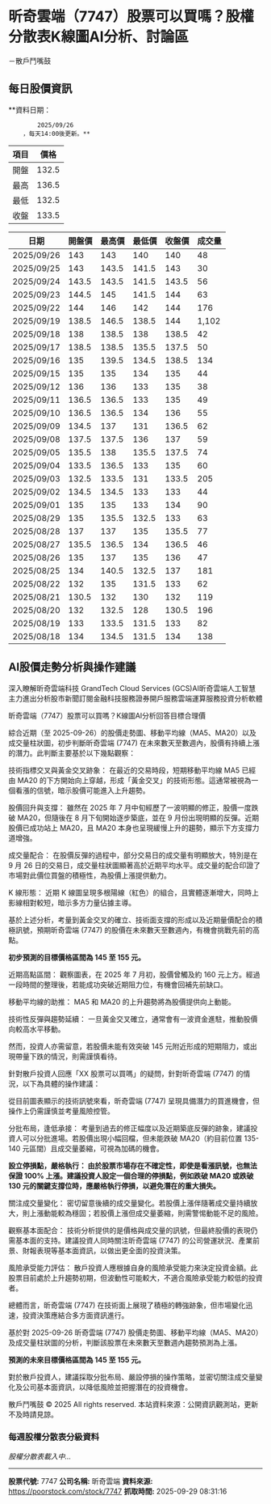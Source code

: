 # 昕奇雲端（7747）股票可以買嗎？股權分散表K線圖AI分析、討論區
－散戶鬥嘴鼓

## 每日股價資訊

**資料日期：
        
            2025/09/26
        ，每天14:00後更新。**

| 項目 | 價格 |
|------|------|
| 開盤 | 132.5 |
| 最高 | 136.5 |
| 最低 | 132.5 |
| 收盤 | 133.5 |

| 日期 | 開盤價 | 最高價 | 最低價 | 收盤價 | 成交量 |
|------|--------|--------|--------|--------|--------|
| 2025/09/26 | 143 | 143 | 140 | 140 | 48 |
| 2025/09/25 | 143 | 143.5 | 141.5 | 143 | 30 |
| 2025/09/24 | 143.5 | 143.5 | 141.5 | 143.5 | 56 |
| 2025/09/23 | 144.5 | 145 | 141.5 | 144 | 63 |
| 2025/09/22 | 144 | 146 | 142 | 144 | 176 |
| 2025/09/19 | 138.5 | 146.5 | 138.5 | 144 | 1,102 |
| 2025/09/18 | 138 | 138.5 | 138 | 138.5 | 42 |
| 2025/09/17 | 138.5 | 138.5 | 135.5 | 137.5 | 50 |
| 2025/09/16 | 135 | 139.5 | 134.5 | 138.5 | 134 |
| 2025/09/15 | 135 | 135 | 134 | 135 | 44 |
| 2025/09/12 | 136 | 136 | 133 | 135 | 38 |
| 2025/09/11 | 136.5 | 136.5 | 133 | 135 | 49 |
| 2025/09/10 | 136.5 | 136.5 | 134 | 136 | 55 |
| 2025/09/09 | 134.5 | 137 | 131 | 136.5 | 62 |
| 2025/09/08 | 137.5 | 137.5 | 136 | 137 | 59 |
| 2025/09/05 | 135.5 | 138 | 135.5 | 137.5 | 74 |
| 2025/09/04 | 133.5 | 136.5 | 133 | 135 | 60 |
| 2025/09/03 | 132.5 | 133.5 | 131 | 133.5 | 205 |
| 2025/09/02 | 134.5 | 134.5 | 133 | 133 | 44 |
| 2025/09/01 | 135 | 135 | 133 | 134 | 90 |
| 2025/08/29 | 135 | 135.5 | 132.5 | 133 | 63 |
| 2025/08/28 | 137 | 137 | 135 | 135.5 | 77 |
| 2025/08/27 | 135.5 | 136.5 | 134 | 136.5 | 46 |
| 2025/08/26 | 135 | 137 | 135 | 136 | 47 |
| 2025/08/25 | 134 | 140.5 | 132.5 | 137 | 181 |
| 2025/08/22 | 132 | 135 | 131.5 | 133 | 62 |
| 2025/08/21 | 130.5 | 132 | 130 | 132 | 119 |
| 2025/08/20 | 132 | 132.5 | 128 | 130.5 | 196 |
| 2025/08/19 | 133 | 133.5 | 131.5 | 133 | 82 |
| 2025/08/18 | 134 | 134.5 | 131.5 | 134 | 138 |

## AI股價走勢分析與操作建議

深入瞭解昕奇雲端科技 GrandTech Cloud Services (GCS)AI昕奇雲端人工智慧主力進出分析股市新聞訂閱金融科技服務證券開戶服務雲端運算服務投資分析軟體

昕奇雲端（7747）股票可以買嗎？K線圖AI分析回答目標合理價

綜合近期（至 2025-09-26）的股價走勢圖、移動平均線（MA5、MA20）以及成交量柱狀圖，初步判斷昕奇雲端 (7747) 在未來數天至數週內，股價有持續上漲的潛力。此判斷主要基於以下幾點觀察：

技術指標交叉與黃金交叉跡象： 在最近的交易時段，短期移動平均線 MA5 已經由 MA20 的下方開始向上穿越，形成「黃金交叉」的技術形態。這通常被視為一個看漲的信號，暗示股價可能進入上升趨勢。

股價回升與支撐： 雖然在 2025 年 7 月中旬經歷了一波明顯的修正，股價一度跌破 MA20，但隨後在 8 月下旬開始逐步築底，並在 9 月份出現明顯的反彈。近期股價已成功站上 MA20，且 MA20 本身也呈現緩慢上升的趨勢，顯示下方支撐力道增強。

成交量配合： 在股價反彈的過程中，部分交易日的成交量有明顯放大，特別是在 9 月 26 日的交易日，成交量柱狀圖顯著高於近期平均水平。成交量的配合印證了市場對此價位買盤的積極性，為股價上漲提供動力。

K 線形態： 近期 K 線圖呈現多根陽線（紅色）的組合，且實體逐漸增大，同時上影線相對較短，暗示多方力量佔據主導。

基於上述分析，考量到黃金交叉的確立、技術面支撐的形成以及近期量價配合的積極訊號，預期昕奇雲端 (7747) 的股價在未來數天至數週內，有機會挑戰先前的高點。

**初步預測的目標價格區間為 145 至 155 元。**

近期高點區間： 觀察圖表，在 2025 年 7 月初，股價曾觸及約 160 元上方。經過一段時間的整理後，若能成功突破近期阻力位，有機會回補先前缺口。

移動平均線的助推： MA5 和 MA20 的上升趨勢將為股價提供向上動能。

技術性反彈與趨勢延續： 一旦黃金交叉確立，通常會有一波資金進駐，推動股價向較高水平移動。

然而，投資人亦需留意，若股價未能有效突破 145 元附近形成的短期阻力，或出現帶量下跌的情況，則需謹慎看待。

針對散戶投資人回應「XX 股票可以買嗎」的疑問，針對昕奇雲端 (7747) 的情況，以下為具體的操作建議：

從目前圖表顯示的技術訊號來看，昕奇雲端 (7747) 呈現具備潛力的買進機會，但操作上仍需謹慎並考量風險控管。

分批布局，逢低承接： 考量到過去的修正幅度以及近期築底反彈的跡象，建議投資人可以分批進場。若股價出現小幅回檔，但未能跌破 MA20（約目前位置 135-140 元區間）且成交量萎縮，可視為加碼的機會。

**設立停損點，嚴格執行： 由於股票市場存在不確定性，即使是看漲訊號，也無法保證 100% 上漲。建議投資人設定一個合理的停損點，例如跌破 MA20 或跌破 130 元的關鍵支撐位時，應嚴格執行停損，以避免潛在的重大損失。**

關注成交量變化： 密切留意後續的成交量變化。若股價上漲伴隨著成交量持續放大，則上漲動能較為穩固；若股價上漲但成交量萎縮，則需警惕動能不足的風險。

觀察基本面配合： 技術分析提供的是價格與成交量的訊號，但最終股價的表現仍需基本面的支持。建議投資人同時關注昕奇雲端 (7747) 的公司營運狀況、產業前景、財報表現等基本面資訊，以做出更全面的投資決策。

風險承受能力評估： 散戶投資人應根據自身的風險承受能力來決定投資金額。此股票目前處於上升趨勢初期，但波動性可能較大，不適合風險承受能力較低的投資者。

總體而言，昕奇雲端 (7747) 在技術面上展現了積極的轉強跡象，但市場變化迅速，投資決策應結合多方面資訊進行。

基於對 2025-09-26 昕奇雲端 (7747) 股價走勢圖、移動平均線（MA5、MA20）及成交量柱狀圖的分析，判斷該股票在未來數天至數週內趨勢預測為上漲。

**預測的未來目標價格區間為 145 至 155 元。**

對於散戶投資人，建議採取分批布局、嚴設停損的操作策略，並密切關注成交量變化及公司基本面資訊，以降低風險並把握潛在的投資機會。

散戶鬥嘴鼓 © 2025 All rights reserved. 本站資料來源：公開資訊觀測站，更新不及時請見諒。

### 每週股權分散表分級資料

*股權分散表載入中...*

---

**股票代號:** 7747
**公司名稱:** 昕奇雲端
**資料來源:** https://poorstock.com/stock/7747
**抓取時間:** 2025-09-29 08:31:16